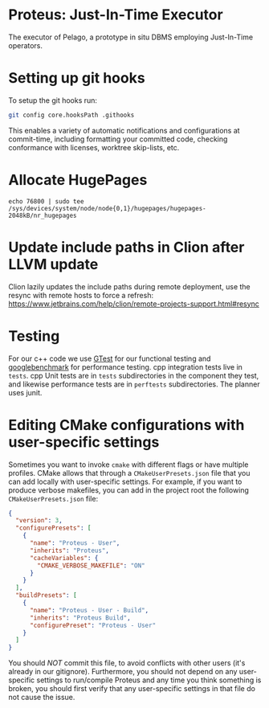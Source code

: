Proteus: Just-In-Time Executor
================

The executor of Pelago, a prototype in situ DBMS employing Just-In-Time operators.

Setting up git hooks
========

To setup the git hooks run:
```sh
git config core.hooksPath .githooks
```
This enables a variety of automatic notifications and configurations at commit-time, including formatting your committed code, checking conformance with licenses, worktree skip-lists, etc.

Allocate HugePages
========
```
echo 76800 | sudo tee /sys/devices/system/node/node{0,1}/hugepages/hugepages-2048kB/nr_hugepages
```

Update include paths in Clion after LLVM update
========

Clion lazily updates the include paths during remote deployment, use the resync with remote hosts to force a refresh: https://www.jetbrains.com/help/clion/remote-projects-support.html#resync


Testing
========
For our c++ code we use [GTest](https://github.com/google/googletest) for our functional testing and [googlebenchmark](https://github.com/google/benchmark) for performance testing. 
cpp integration tests live in `tests`. cpp Unit tests are in `tests` subdirectories in the component they test, and likewise performance tests are in `perftests` subdirectories. 
The planner uses junit. 

Editing CMake configurations with user-specific settings
========
Sometimes you want to invoke `cmake` with different flags or have multiple profiles.
CMake allows that through a `CMakeUserPresets.json` file that you can add locally with user-specific settings.
For example, if you want to produce verbose makefiles, you can add in the project root the following `CMakeUserPresets.json` file:
```json
{
  "version": 3,
  "configurePresets": [
    {
      "name": "Proteus - User",
      "inherits": "Proteus",
      "cacheVariables": {
        "CMAKE_VERBOSE_MAKEFILE": "ON"
      }
    }
  ],
  "buildPresets": [
    {
      "name": "Proteus - User - Build",
      "inherits": "Proteus Build",
      "configurePreset": "Proteus - User"
    }
  ]
}

```
You should *NOT* commit this file, to avoid conflicts with other users (it's already in our gitignore).
Furthermore, you should not depend on any user-specific settings to run/compile Proteus and any time you think something is broken, you should first verify that any user-specific settings in that file do not cause the issue.
